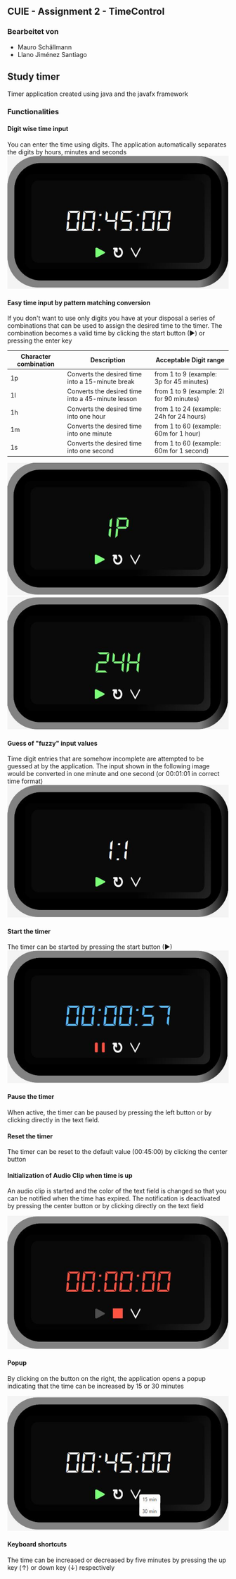 ## CUIE - Assignment 2 - TimeControl

### Bearbeitet von

- Mauro Schällmann
- Llano Jiménez Santiago

## Study timer
Timer application created using java and the javafx framework

### Functionalities

#### Digit wise time input
You can enter the time using digits. The application automatically separates the digits by hours,
minutes and seconds
<img src="/bilder/digit_input.JPG"/>

#### Easy time input by pattern matching conversion
If you don't want to use only digits you have at your disposal a series of combinations that 
can be used to assign the desired time to the timer. The combination becomes a valid time by 
clicking the start button (▶) or pressing the enter key

|Character combination|Description|Acceptable Digit range|
|---|---|---|
|1p|Converts the desired time into a 15-minute break|from 1 to 9 (example: 3p for 45 minutes)
|1l|Converts the desired time into a 45-minute lesson|from 1 to 9 (example: 2l for 90 minutes)
|1h|Converts the desired time into one hour|from 1 to 24 (example: 24h for 24 hours)
|1m|Converts the desired time into one minute|from 1 to 60 (example: 60m for 1 hour)
|1s|Converts the desired time into one second|from 1 to 60 (example: 60m for 1 second)

<img src="/bilder/1p_example.JPG"/>
<img src="/bilder/1h_example.JPG"/>

#### Guess of "fuzzy" input values
Time digit entries that are somehow incomplete are attempted to be guessed at by the application. 
The input shown in the following image would be converted in one minute and one second 
(or 00:01:01 in correct time format) 
<img src="/bilder/guess_input.JPG"/>

#### Start the timer

The timer can be started by pressing the start button (▶)
<img src="/bilder/started.JPG"/>

#### Pause the timer

When active, the timer can be paused by pressing the left button or by clicking directly in the text field.

#### Reset the timer
The timer can be reset to the default value (00:45:00) by clicking the center button

#### Initialization of Audio Clip when time is up
An audio clip is started and the color of the text field is changed so that you can be notified 
when the time has expired. The notification is deactivated by pressing the center button or by 
clicking directly on the text field

<img src="/bilder/time_over.JPG"/>

#### Popup

By clicking on the button on the right, the application opens a popup indicating that the time 
can be increased by 15 or 30 minutes 

<img src="/bilder/popup.JPG"/>

#### Keyboard shortcuts

The time can be increased or decreased by five minutes by pressing the up key (↑) or down key (↓) respectively